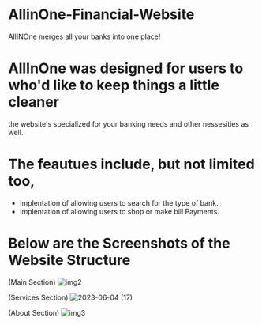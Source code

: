 # AllinOne-Financial-Website
AllINOne merges all your banks into one place! 

# AllInOne was designed for users to who'd like to keep things a little cleaner
the website's specialized for your banking needs and  other nessesities as well. 

# The feautues include, but not limited too,

- implentation of allowing users to search for the type of bank.
- implentation of allowing users to shop or make bill Payments. 

# Below are the Screenshots of the Website Structure
(Main Section)
![img2](https://github.com/DanielsWebDevelopment/AllinOne-Financial-Website/assets/129445203/5fc38b29-4955-4140-9669-a09b964521b1)

(Services Section)
![2023-06-04 (17)](https://github.com/DanielsWebDevelopment/AllinOne-Financial-Website/assets/129445203/7b03b56c-9d1c-4485-ba22-2ba195200ed6)

(About Section)
![img3](https://github.com/DanielsWebDevelopment/AllinOne-Financial-Website/assets/129445203/7656b7e7-5c01-4b87-8b93-859c9997c213)
